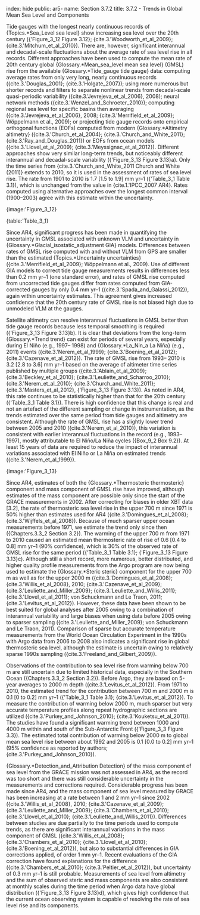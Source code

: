 index: hide
public: ar5-
name: Section 3.7.2
title: 3.7.2 - Trends in Global Mean Sea Level and Components

Tide gauges with the longest nearly continuous records of {Topics.*Sea_Level sea level} show increasing sea level over the 20th century ({'Figure_3_12 Figure 3.12}; {cite.3.'Woodworth_et_al_2009}; {cite.3.'Mitchum_et_al_2010}). There are, however, significant interannual and decadal-scale fluctuations about the average rate of sea level rise in all records. Different approaches have been used to compute the mean rate of 20th century global {Glossary.*Mean_sea_level mean sea level} (GMSL) rise from the available {Glossary.*Tide_gauge tide gauge} data: computing average rates from only very long, nearly continuous records ({cite.3.'Douglas_2001}; {cite.3.'Holgate_2007}); using more numerous but shorter records and filters to separate nonlinear trends from decadal-scale quasi-periodic variability ({cite.3.'Jevrejeva_et_al_2006}, 2008); neural network methods ({cite.3.'Wenzel_and_Schroeter_2010}); computing regional sea level for specific basins then averaging ({cite.3.'Jevrejeva_et_al_2006}, 2008; {cite.3.'Merrifield_et_al_2009}; Wöppelmann et al., 2009); or projecting tide gauge records onto empirical orthogonal functions (EOFs) computed from modern {Glossary.*Altimetry altimetry} ({cite.3.'Church_et_al_2004}; {cite.3.'Church_and_White_2011}; {cite.3.'Ray_and_Douglas_2011}) or EOFs from ocean models ({cite.3.'Llovel_et_al_2009}; {cite.3.'Meyssignac_et_al_2012}). Different approaches show very similar long-term trends, but noticeably different interannual and decadal-scale variability ({'Figure_3_13 Figure 3.13}a). Only the time series from {cite.3.'Church_and_White_2011 Church and White (2011)} extends to 2010, so it is used in the assessment of rates of sea level rise. The rate from 1901 to 2010 is 1.7 [1.5 to 1.9] mm yr–1 ({'Table_3_1 Table 3.1}), which is unchanged from the value in {cite.1.'IPCC_2007 AR4}. Rates computed using alternative approaches over the longest common interval (1900–2003) agree with this estimate within the uncertainty.

{image:'Figure_3_12}

{table:'Table_3_1}

Since AR4, significant progress has been made in quantifying the uncertainty in GMSL associated with unknown VLM and uncertainty in {Glossary.*Glacial_isostatic_adjustment GIA} models. Differences between rates of GMSL rise computed with and without VLM from GPS are smaller than the estimated {Topics.*Uncertainty uncertainties} ({cite.3.'Merrifield_et_al_2009}; Wöppelmann et al., 2009). Use of different GIA models to correct tide gauge measurements results in differences less than 0.2 mm yr–1 (one standard error), and rates of GMSL rise computed from uncorrected tide gauges differ from rates computed from GIA-corrected gauges by only 0.4 mm yr–1 ({cite.3.'Spada_and_Galassi_2012}), again within uncertainty estimates. This agreement gives increased confidence that the 20th century rate of GMSL rise is not biased high due to unmodeled VLM at the gauges.

Satellite altimetry can resolve interannual fluctuations in GMSL better than tide gauge records because less temporal smoothing is required ({'Figure_3_13 Figure 3.13}b). It is clear that deviations from the long-term {Glossary.*Trend trend} can exist for periods of several years, especially during El Niño (e.g., 1997– 1998) and {Glossary.*La_Nin_a La Niña} (e.g., 2011) events ({cite.3.'Nerem_et_al_1999}; {cite.3.'Boening_et_al_2012}; {cite.3.'Cazenave_et_al_2012}). The rate of GMSL rise from 1993– 2010 is 3.2 [2.8 to 3.6] mm yr–1 based on the average of altimeter time series published by multiple groups ({cite.3.'Ablain_et_al_2009}; {cite.3.'Beckley_et_al_2010}; {cite.3.'Leuliette_and_Scharroo_2010}; {cite.3.'Nerem_et_al_2010}; {cite.3.'Church_and_White_2011}; {cite.3.'Masters_et_al_2012}, {'Figure_3_13 Figure 3.13}). As noted in AR4, this rate continues to be statistically higher than that for the 20th century ({'Table_3_1 Table 3.1}). There is high confidence that this change is real and not an artefact of the different sampling or change in instrumentation, as the trends estimated over the same period from tide gauges and altimetry are consistent. Although the rate of GMSL rise has a slightly lower trend between 2005 and 2010 ({cite.3.'Nerem_et_al_2010}), this variation is consistent with earlier interannual fluctuations in the record (e.g., 1993–1997), mostly attributable to El Niño/La Niña cycles ({Box_9_2 Box 9.2}). At least 15 years of data are required to reduce the impact of interannual variations associated with El Niño or La Niña on estimated trends ({cite.3.'Nerem_et_al_1999}).

{image:'Figure_3_13}

Since AR4, estimates of both the {Glossary.*Thermosteric thermosteric} component and mass component of GMSL rise have improved, although estimates of the mass component are possible only since the start of the GRACE measurements in 2002. After correcting for biases in older XBT data [3.2], the rate of thermosteric sea level rise in the upper 700 m since 1971 is 50% higher than estimates used for AR4 ({cite.3.'Domingues_et_al_2008}; {cite.3.'Wijffels_et_al_2008}). Because of much sparser upper ocean measurements before 1971, we estimate the trend only since then ({Chapters.3.3_2 Section 3.2}). The warming of the upper 700 m from 1971 to 2010 caused an estimated mean thermosteric rate of rise of 0.6 [0.4 to 0.8] mm yr–1 (90% confidence), which is 30% of the observed rate of GMSL rise for the same period ({'Table_3_1 Table 3.1}; {'Figure_3_13 Figure 3.13}c). Although still a short record, more numerous, better distributed, and higher quality profile measurements from the Argo program are now being used to estimate the {Glossary.*Steric steric} component for the upper 700 m as well as for the upper 2000 m ({cite.3.'Domingues_et_al_2008}; {cite.3.'Willis_et_al_2008}, 2010; {cite.3.'Cazenave_et_al_2009}; {cite.3.'Leuliette_and_Miller_2009}; {cite.3.'Leuliette_and_Willis_2011}; {cite.3.'Llovel_et_al_2011}; von Schuckmann and Le Traon, 2011; {cite.3.'Levitus_et_al_2012}). However, these data have been shown to be best suited for global analyses after 2005 owing to a combination of interannual variability and large biases when using data before 2005 owing to sparser sampling ({cite.3.'Leuliette_and_Miller_2009}; von Schuckmann and Le Traon, 2011). Comparison of sparse but accurate temperature measurements from the World Ocean Circulation Experiment in the 1990s with Argo data from 2006 to 2008 also indicates a significant rise in global thermosteric sea level, although the estimate is uncertain owing to relatively sparse 1990s sampling ({cite.3.'Freeland_and_Gilbert_2009}).

Observations of the contribution to sea level rise from warming below 700 m are still uncertain due to limited historical data, especially in the Southern Ocean ({Chapters.3.3_2 Section 3.2}). Before Argo, they are based on 5-year averages to 2000 m depth ({cite.3.'Levitus_et_al_2012}). From 1971 to 2010, the estimated trend for the contribution between 700 m and 2000 m is 0.1 [0 to 0.2] mm yr–1 ({'Table_3_1 Table 3.1}; {cite.3.'Levitus_et_al_2012}). To measure the contribution of warming below 2000 m, much sparser but very accurate temperature profiles along repeat hydrographic sections are utilized ({cite.3.'Purkey_and_Johnson_2010}; {cite.3.'Kouketsu_et_al_2011}). The studies have found a significant warming trend between 1000 and 4000 m within and south of the Sub-Antarctic Front ({'Figure_3_3 Figure 3.3}). The estimated total contribution of warming below 2000 m to global mean sea level rise between about 1992 and 2005 is 0.1 [0.0 to 0.2] mm yr–1 (95% confidence as reported by authors; {cite.3.'Purkey_and_Johnson_2010}).

{Glossary.*Detection_and_Attribution Detection} of the mass component of sea level from the GRACE mission was not assessed in AR4, as the record was too short and there was still considerable uncertainty in the measurements and corrections required. Considerable progress has been made since AR4, and the mass component of sea level measured by GRACE has been increasing at a rate between 1 and 2 mm yr–1 since 2002 ({cite.3.'Willis_et_al_2008}, 2010; {cite.3.'Cazenave_et_al_2009}; {cite.3.'Leuliette_and_Miller_2009}; {cite.3.'Chambers_et_al_2010}; {cite.3.'Llovel_et_al_2010}; {cite.3.'Leuliette_and_Willis_2011}). Differences between studies are due partially to the time periods used to compute trends, as there are significant interannual variations in the mass component of GMSL ({cite.3.'Willis_et_al_2008}; {cite.3.'Chambers_et_al_2010}; {cite.3.'Llovel_et_al_2010}; {cite.3.'Boening_et_al_2012}), but also to substantial differences in GIA corrections applied, of order 1 mm yr–1. Recent evaluations of the GIA correction have found explanations for the difference ({cite.3.'Chambers_et_al_2010}; {cite.3.'Peltier_et_al_2012}), but uncertainty of 0.3 mm yr–1 is still probable. Measurements of sea level from altimetry and the sum of observed steric and mass components are also consistent at monthly scales during the time period when Argo data have global distribution ({'Figure_3_13 Figure 3.13}d), which gives high confidence that the current ocean observing system is capable of resolving the rate of sea level rise and its components.
